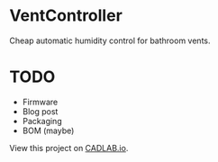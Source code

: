 # VentController

Cheap automatic humidity control for bathroom vents.

# TODO
* Firmware
* Blog post
* Packaging
* BOM (maybe)

View this project on [CADLAB.io](https://cadlab.io/project/26403).
